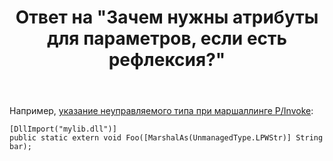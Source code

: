 ﻿---
title: "Ответ на \"Зачем нужны атрибуты для параметров, если есть рефлексия?\""
se.owner.user_id: 240512
se.owner.display_name: "MSDN.WhiteKnight"
se.owner.link: "https://ru.stackoverflow.com/users/240512/msdn-whiteknight"
se.answer_id: 911547
se.question_id: 911535
se.post_type: answer
se.is_accepted: False
---
<p>Например, <a href="https://docs.microsoft.com/en-us/dotnet/api/system.runtime.interopservices.marshalasattribute?view=netframework-4.7.2" rel="noreferrer">указание неуправляемого типа при маршаллинге P/Invoke</a>:</p>

<pre><code>[DllImport("mylib.dll")]
public static extern void Foo([MarshalAs(UnmanagedType.LPWStr)] String bar);
</code></pre>
